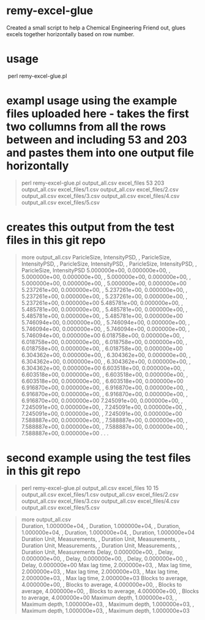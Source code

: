 # remy-excel-glue
Created a small script to help a Chemical Engineering Friend out, glues excels together horizontally based on row number.

# usage
 perl remy-excel-glue.pl <OUTPUT FILE NAME> <DIRCTORY WITH CSV FILES> <START ROW> <END ROW>
  
# exampl usage using the example files uploaded here - takes the first two collumns from all the rows between and including 53 and 203 and pastes them into one output file horizontally
> perl remy-excel-glue.pl output_all.csv excel_files 53 203 
output_all.csv
excel_files/1.csv
output_all.csv
excel_files/2.csv
output_all.csv
excel_files/3.csv
output_all.csv
excel_files/4.csv
output_all.csv
excel_files/5.csv

# creates this output from the test files in this git repo
> more output_all.csv
ParicleSize,  IntensityPSD, , ParicleSize,  IntensityPSD, , ParicleSize,  IntensityPSD, , ParicleSize,  IntensityPSD, , ParicleSize,  IntensityPSD
5.000000e+00,  0.000000e+00, , 5.000000e+00,  0.000000e+00, , 5.000000e+00,  0.000000e+00, , 5.000000e+00,  0.000000e+00, , 5.000000e+00,  0.000000e+00
5.237261e+00,  0.000000e+00, , 5.237261e+00,  0.000000e+00, , 5.237261e+00,  0.000000e+00, , 5.237261e+00,  0.000000e+00, , 5.237261e+00,  0.000000e+00
5.485781e+00,  0.000000e+00, , 5.485781e+00,  0.000000e+00, , 5.485781e+00,  0.000000e+00, , 5.485781e+00,  0.000000e+00, , 5.485781e+00,  0.000000e+00
5.746094e+00,  0.000000e+00, , 5.746094e+00,  0.000000e+00, , 5.746094e+00,  0.000000e+00, , 5.746094e+00,  0.000000e+00, , 5.746094e+00,  0.000000e+00
6.018758e+00,  0.000000e+00, , 6.018758e+00,  0.000000e+00, , 6.018758e+00,  0.000000e+00, , 6.018758e+00,  0.000000e+00, , 6.018758e+00,  0.000000e+00
6.304362e+00,  0.000000e+00, , 6.304362e+00,  0.000000e+00, , 6.304362e+00,  0.000000e+00, , 6.304362e+00,  0.000000e+00, , 6.304362e+00,  0.000000e+00
6.603518e+00,  0.000000e+00, , 6.603518e+00,  0.000000e+00, , 6.603518e+00,  0.000000e+00, , 6.603518e+00,  0.000000e+00, , 6.603518e+00,  0.000000e+00
6.916870e+00,  0.000000e+00, , 6.916870e+00,  0.000000e+00, , 6.916870e+00,  0.000000e+00, , 6.916870e+00,  0.000000e+00, , 6.916870e+00,  0.000000e+00
7.245091e+00,  0.000000e+00, , 7.245091e+00,  0.000000e+00, , 7.245091e+00,  0.000000e+00, , 7.245091e+00,  0.000000e+00, , 7.245091e+00,  0.000000e+00
7.588887e+00,  0.000000e+00, , 7.588887e+00,  0.000000e+00, , 7.588887e+00,  0.000000e+00, , 7.588887e+00,  0.000000e+00, , 7.588887e+00,  0.000000e+00
.
.
.

# second example using the test files in this git repo
> perl remy-excel-glue.pl output_all.csv excel_files 10 15   
output_all.csv
excel_files/1.csv
output_all.csv
excel_files/2.csv
output_all.csv
excel_files/3.csv
output_all.csv
excel_files/4.csv
output_all.csv
excel_files/5.csv

> more output_all.csv                                                                                                                                             
Duration,  1.000000e+04, , Duration,  1.000000e+04, , Duration,  1.000000e+04, , Duration,  1.000000e+04, , Duration,  1.000000e+04
Duration Unit,  Measurements, , Duration Unit,  Measurements, , Duration Unit,  Measurements, , Duration Unit,  Measurements, , Duration Unit,  Measurements
Delay,  0.000000e+00, , Delay,  0.000000e+00, , Delay,  0.000000e+00, , Delay,  0.000000e+00, , Delay,  0.000000e+00
Max lag time,  2.000000e+03, , Max lag time,  2.000000e+03, , Max lag time,  2.000000e+03, , Max lag time,  2.000000e+03, , Max lag time,  2.000000e+03
Blocks to average,  4.000000e+00, , Blocks to average,  4.000000e+00, , Blocks to average,  4.000000e+00, , Blocks to average,  4.000000e+00, , Blocks to average,  4.000000e+00
Maximum depth,  1.000000e+03, , Maximum depth,  1.000000e+03, , Maximum depth,  1.000000e+03, , Maximum depth,  1.000000e+03, , Maximum depth,  1.000000e+03

